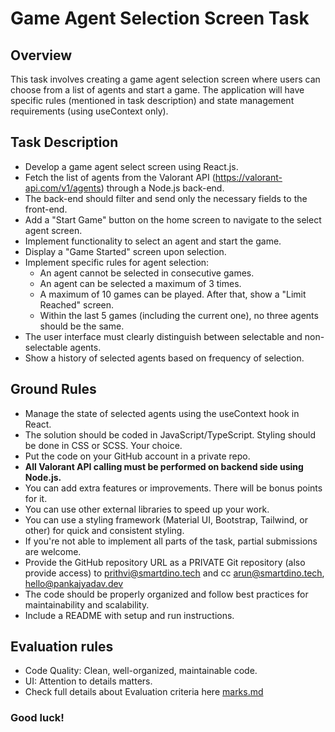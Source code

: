 # Game Agent Selection Screen Task

## Overview

This task involves creating a game agent selection screen where users can choose from a list of agents and start a game. The application will have specific rules (mentioned in task description) and state management requirements (using useContext only).

## Task Description

- Develop a game agent select screen using React.js.
- Fetch the list of agents from the Valorant API (https://valorant-api.com/v1/agents) through a Node.js back-end.
- The back-end should filter and send only the necessary fields to the front-end.
- Add a "Start Game" button on the home screen to navigate to the select agent screen.
- Implement functionality to select an agent and start the game.
- Display a "Game Started" screen upon selection.
- Implement specific rules for agent selection:
  - An agent cannot be selected in consecutive games.
  - An agent can be selected a maximum of 3 times.
  - A maximum of 10 games can be played. After that, show a "Limit Reached" screen.
  - Within the last 5 games (including the current one), no three agents should be the same.
- The user interface must clearly distinguish between selectable and non-selectable agents.
- Show a history of selected agents based on frequency of selection.

## Ground Rules

- Manage the state of selected agents using the useContext hook in React.
- The solution should be coded in JavaScript/TypeScript. Styling should be done in CSS or SCSS. Your choice.
- Put the code on your GitHub account in a private repo.
- **All Valorant API calling must be performed on backend side using Node.js.**
- You can add extra features or improvements. There will be bonus points for it.
- You can use other external libraries to speed up your work.
- You can use a styling framework (Material UI, Bootstrap, Tailwind, or other) for quick and consistent styling.
- If you're not able to implement all parts of the task, partial submissions are welcome.
- Provide the GitHub repository URL as a PRIVATE Git repository (also provide access) to prithvi@smartdino.tech and cc arun@smartdino.tech, hello@pankajyadav.dev
- The code should be properly organized and follow best practices for maintainability and scalability.
- Include a README with setup and run instructions.

## Evaluation rules

- Code Quality: Clean, well-organized, maintainable code.
- UI: Attention to details matters.
- Check full details about Evaluation criteria here [marks.md](MARKS.md)

### Good luck!
